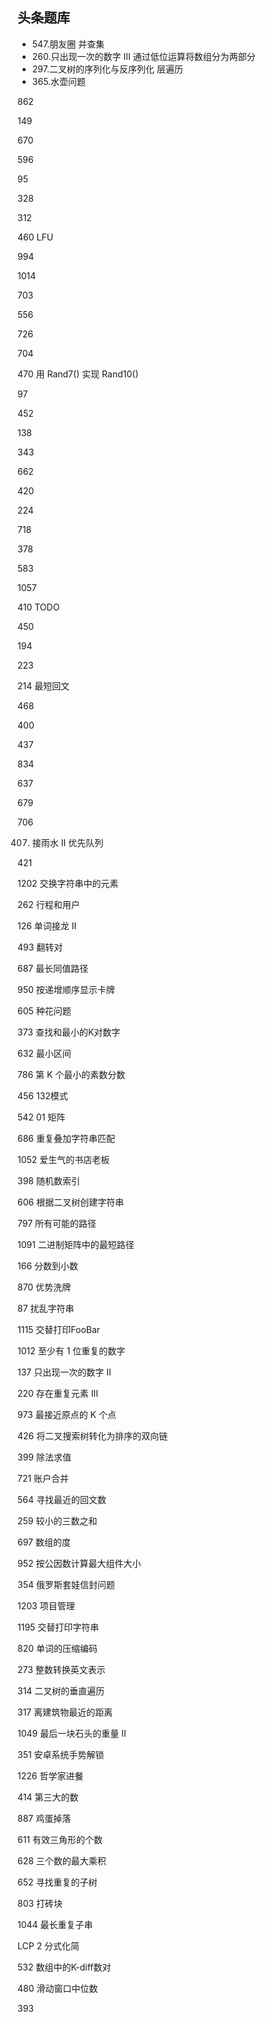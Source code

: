 ## 头条题库

- 547.朋友圈
    并查集
- 260.只出现一次的数字 III
    通过低位运算将数组分为两部分
- 297.二叉树的序列化与反序列化
    层遍历
- 365.水壶问题






862


149

670

596

95

328

312

460 LFU

994

1014

703

556

726

704

470 用 Rand7() 实现 Rand10()

97

452

138

343

662

420

224

718

378

583


1057


410 TODO


450

194

223

214 最短回文

468

400

437


834

637

679

706

407. 接雨水 II 优先队列

421

1202 交换字符串中的元素

262 行程和用户

126 单词接龙 II

493 翻转对

687 最长同值路径

950
按递增顺序显示卡牌

605
种花问题

373
查找和最小的K对数字

 632
最小区间


786
第 K 个最小的素数分数

456
132模式

 542
01 矩阵

686
重复叠加字符串匹配

1052
爱生气的书店老板

 398
随机数索引

606
根据二叉树创建字符串

 797
所有可能的路径

1091
二进制矩阵中的最短路径

166
分数到小数

870
优势洗牌


87
扰乱字符串

1115
交替打印FooBar

1012
至少有 1 位重复的数字

137
只出现一次的数字 II

220
存在重复元素 III

 973
最接近原点的 K 个点

426
将二叉搜索树转化为排序的双向链

399
除法求值


721
账户合并


564
寻找最近的回文数

259
较小的三数之和

697
数组的度

952
按公因数计算最大组件大小

354
俄罗斯套娃信封问题

1203
项目管理

1195
交替打印字符串

820
单词的压缩编码

 273
整数转换英文表示

314
二叉树的垂直遍历

317
离建筑物最近的距离

1049
最后一块石头的重量 II

351
安卓系统手势解锁


1226
哲学家进餐

414
第三大的数

887
鸡蛋掉落

611
有效三角形的个数


 628
三个数的最大乘积

652
寻找重复的子树

803
打砖块

1044
最长重复子串

LCP 2
分式化简

532
数组中的K-diff数对

 480
滑动窗口中位数


393
